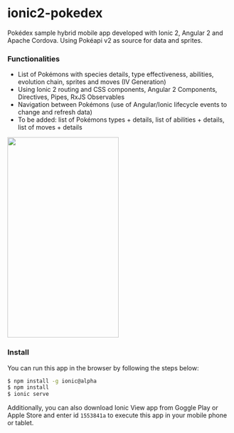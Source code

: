 # ionic2-pokedex

Pokédex sample hybrid mobile app developed with Ionic 2, Angular 2 and Apache Cordova. Using Pokéapi v2 as source for data and sprites.

### Functionalities
* List of Pokémons with species details, type effectiveness, abilities, evolution chain, sprites and moves (IV Generation)
* Using Ionic 2 routing and CSS components, Angular 2 Components, Directives, Pipes, RxJS Observables
* Navigation between Pokémons (use of Angular/Ionic lifecycle events to change and refresh data)
* To be added: list of Pokémons types + details, list of abilities + details, list of moves + details

<img src="https://github.com/loiane/ionic2-pokedex/blob/master/ionic2-pokedex.gif" width="250" height="450" />

### Install

You can run this app in the browser by following the steps below:

```bash
$ npm install -g ionic@alpha
$ npm install
$ ionic serve
```

Additionally, you can also download Ionic View app from Goggle Play or Apple Store and enter id `1553841a` to execute this app in your mobile phone or tablet.
